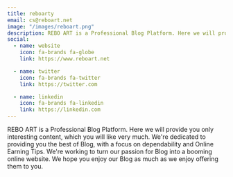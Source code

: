 ```yaml
---
title: reboarty
email: cs@reboart.net
image: "/images/reboart.png"
description: REBO ART is a Professional Blog Platform. Here we will provide you only interesting content, which you will like very much. We're dedicated to providing you the best of Blog, with a focus on dependability and Online Earning Tips.
social:
  - name: website
    icon: fa-brands fa-globe
    link: https://www.reboart.net

  - name: twitter
    icon: fa-brands fa-twitter
    link: https://twitter.com

  - name: linkedin
    icon: fa-brands fa-linkedin
    link: https://linkedin.com
---
```


REBO ART is a Professional Blog Platform. Here we will provide you only interesting content, which you will like very much. We're dedicated to providing you the best of Blog, with a focus on dependability and Online Earning Tips. We're working to turn our passion for Blog into a booming online website. We hope you enjoy our Blog as much as we enjoy offering them to you.

